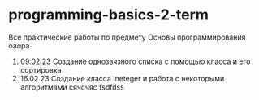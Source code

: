 # programming-basics-2-term
Все практические работы по предмету Основы программирования oaopa
1. 09.02.23    Создание однозвязного списка с помощью класса и его сортировка
2. 16.02.23    Создание класса Ineteger и работа с некоторыми алгоритмами сячсчяс fsdfdss
